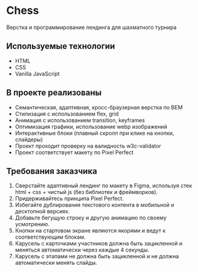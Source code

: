 # Chess 
Верстка и программирование лендинга для шахматного турнира

## Используемые технологии
- HTML
- CSS
- Vanilla JavaScript 

## В проекте реализованы
- Семантическая, адаптивная, кросс-браузерная верстка по BEM
- Стилизация с использованием flex, grid
- Анимация с использованием transition, keyframes
- Оптимизация графики, использование webp изображений
- Интерактивные блоки (плавный скролл при клике на кнопки, слайдеры)
- Проект проходит проверку на валидность w3c-validator 
- Проект соответствует макету по Piхel Perfect

## Требования заказчика
1. Сверстайте адаптивный лендинг по макету в Figma, используя стек html + css + чистый js (без библиотек и фреймворков).
2. Придерживайтесь принципа Pixel Perfect.
3. Избегайте дублирования текстового контента в мобильной и десктопной версиях.
4. Добавьте бегущую строку и другую анимацию по своему усмотрению.
5. Кнопки на стартовом экране являются якорями и ведут к соответствующим блокам.
6. Карусель с карточками участников должна быть зацикленной и меняться автоматически через каждые 4 секунды.
7. Карусель с этапами не должна быть зацикленной и не должна автоматически менять слайды.
